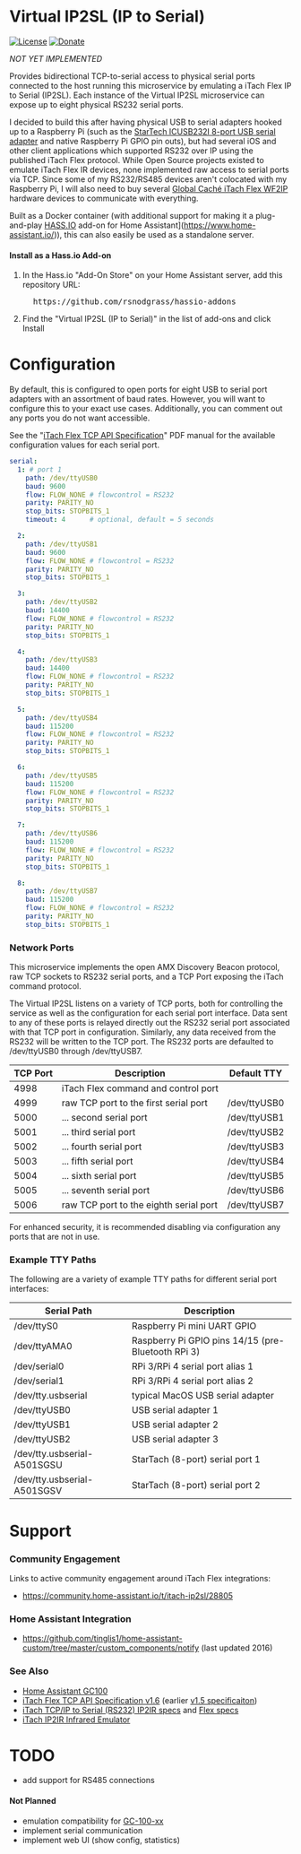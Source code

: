 # Virtual IP2SL (IP to Serial)

[![License](https://img.shields.io/badge/License-Apache%202.0-blue.svg)](https://opensource.org/licenses/Apache-2.0)
[![Donate](https://img.shields.io/badge/Donate-PayPal-green.svg)](https://www.paypal.com/cgi-bin/webscr?cmd=_donations&business=WREP29UDAMB6G)

*NOT YET IMPLEMENTED*

Provides bidirectional TCP-to-serial access to physical serial ports connected to the
host running this microservice by emulating a iTach Flex IP to Serial (IP2SL). Each instance
of the Virtual IP2SL microservice can expose up to eight physical RS232 serial ports.

I decided to build this after having physical USB to serial adapters hooked up to a
Raspberry Pi (such as the 
[StarTech ICUSB232I 8-port USB serial adapter](https://amazon.com/StarTech-com-USB-Serial-Adapter-Hub/dp/B009AT5TB2) and native Raspberry Pi GPIO pin outs), but had several iOS and other client applications 
which supported RS232 over IP using the published iTach Flex protocol. While Open
Source projects existed to emulate iTach Flex IR devices, none implemented raw access
to serial ports via TCP. Since some of my RS232/RS485 devices aren't colocated with my
Raspberry Pi, I will also need to buy several [Global Caché iTach Flex WF2IP](/amazon.com/Global-Cache-iTach-Wi-Fi-Serial/dp/B0051BU42W) hardware devices to communicate with everything.

Built as a Docker container (with additional support for
making it a plug-and-play [HASS.IO](https://www.home-assistant.io/hassio/) add-on
for Home Assistant](https://www.home-assistant.io/)), this can also easily be
used as a standalone server.

#### Install as a Hass.io Add-on

1. In the Hass.io "Add-On Store" on your Home Assistant server, add this repository URL:
<pre>
     https://github.com/rsnodgrass/hassio-addons
</pre>

2. Find the "Virtual IP2SL (IP to Serial)" in the list of add-ons and click Install

# Configuration

By default, this is configured to open ports for eight USB to serial port adapters
with an assortment of baud rates. However, you will want to configure this to
your exact use cases. Additionally, you can comment out any ports you do not
want accessible.

See the "[iTach Flex TCP API Specification](https://www.globalcache.com/files/releases/flex-16/API-Flex_TCP_1.6.pdf)"
PDF manual for the available configuration values for each serial port.

```yaml
serial:
  1: # port 1
    path: /dev/ttyUSB0
    baud: 9600
    flow: FLOW_NONE # flowcontrol = RS232
    parity: PARITY_NO
    stop_bits: STOPBITS_1
    timeout: 4      # optional, default = 5 seconds

  2: 
    path: /dev/ttyUSB1
    baud: 9600
    flow: FLOW_NONE # flowcontrol = RS232
    parity: PARITY_NO
    stop_bits: STOPBITS_1

  3: 
    path: /dev/ttyUSB2
    baud: 14400
    flow: FLOW_NONE # flowcontrol = RS232
    parity: PARITY_NO
    stop_bits: STOPBITS_1

  4: 
    path: /dev/ttyUSB3
    baud: 14400
    flow: FLOW_NONE # flowcontrol = RS232
    parity: PARITY_NO
    stop_bits: STOPBITS_1

  5: 
    path: /dev/ttyUSB4
    baud: 115200
    flow: FLOW_NONE # flowcontrol = RS232
    parity: PARITY_NO
    stop_bits: STOPBITS_1

  6:
    path: /dev/ttyUSB5
    baud: 115200
    flow: FLOW_NONE # flowcontrol = RS232
    parity: PARITY_NO
    stop_bits: STOPBITS_1

  7:
    path: /dev/ttyUSB6
    baud: 115200
    flow: FLOW_NONE # flowcontrol = RS232
    parity: PARITY_NO
    stop_bits: STOPBITS_1

  8:
    path: /dev/ttyUSB7
    baud: 115200
    flow: FLOW_NONE # flowcontrol = RS232
    parity: PARITY_NO
    stop_bits: STOPBITS_1
```

### Network Ports

This microservice implements the open AMX Discovery Beacon protocol, raw TCP sockets to 
RS232 serial ports, and a TCP Port exposing the iTach command protocol.

The Virtual IP2SL listens on a variety of TCP ports, both for controlling the service
as well as the configuration for each serial port interface. Data sent to any of these
ports is relayed directly out the RS232 serial port associated with that TCP port in
configuration. Similarly, any data received from the RS232 will be written to the TCP
port. The RS232 ports are defaulted to /dev/ttyUSB0 through /dev/ttyUSB7.

| TCP Port | Description                            | Default TTY  |
| -------- | -------------------------------------- | ------------ |
| 4998     | iTach Flex command and control port    |              |
| 4999     | raw TCP port to the first serial port  | /dev/ttyUSB0 |
| 5000     | ... second serial port                 | /dev/ttyUSB1 |
| 5001     | ... third serial port                  | /dev/ttyUSB2 |
| 5002     | ... fourth serial port                 | /dev/ttyUSB3 |
| 5003     | ... fifth serial port                  | /dev/ttyUSB4 |
| 5004     | ... sixth serial port                  | /dev/ttyUSB5 |
| 5005     | ... seventh serial port                | /dev/ttyUSB6 |
| 5006     | raw TCP port to the eighth serial port | /dev/ttyUSB7 |

For enhanced security, it is recommended disabling via configuration any ports
that are not in use.

### Example TTY Paths

The following are a variety of example TTY paths for different serial port interfaces:

| Serial Path                 | Description                                         |
| --------------------------- | --------------------------------------------------- |
| /dev/ttyS0                  | Raspberry Pi mini UART GPIO                         |
| /dev/ttyAMA0                | Raspberry Pi GPIO pins 14/15 (pre-Bluetooth RPi 3)  |
| /dev/serial0                | RPi 3/RPi 4 serial port alias 1                     |
| /dev/serial1                | RPi 3/RPi 4 serial port alias 2                     |
| /dev/tty.usbserial          | typical MacOS USB serial adapter                    |
| /dev/ttyUSB0                | USB serial adapter 1                                |
| /dev/ttyUSB1                | USB serial adapter 2                                |
| /dev/ttyUSB2                | USB serial adapter 3                                |
| /dev/tty.usbserial-A501SGSU | StarTach (8-port) serial port 1                     |
| /dev/tty.usbserial-A501SGSV | StarTach (8-port) serial port 2                     |

# Support

### Community Engagement

Links to active community engagement around iTach Flex integrations:

* https://community.home-assistant.io/t/itach-ip2sl/28805

### Home Assistant Integration

* https://github.com/tinglis1/home-assistant-custom/tree/master/custom_components/notify (last updated 2016)

### See Also

* [Home Assistant GC100](https://www.home-assistant.io/components/gc100)
* [iTach Flex TCP API Specification v1.6](https://www.globalcache.com/files/releases/flex-16/API-Flex_TCP_1.6.pdf)
  (earlier [v1.5 specificaiton](https://www.globalcache.com/files/docs/API-iTach.pdf))
* [iTach TCP/IP to Serial (RS232) IP2IR specs](https://www.globalcache.com/products/itach/ip2slspecs/) and [Flex specs](https://www.globalcache.com/products/flex/flc-slspec/)
* [iTach IP2IR Infrared Emulator](https://github.com/probonopd/ESP8266iTachEmulator/)

# TODO

* add support for RS485 connections

#### Not Planned

* emulation compatibility for [GC-100-xx](https://www.globalcache.com/files/docs/API-GC-100.pdf)
* implement serial communication
* implement web UI (show config, statistics)
